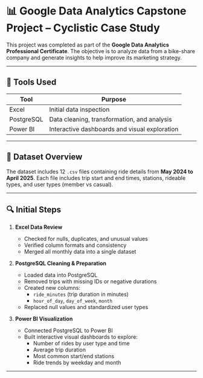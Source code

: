 # 📊 Google Data Analytics Capstone Project – Cyclistic Case Study

This project was completed as part of the **Google Data Analytics Professional Certificate**. The objective is to analyze data from a bike-share company and generate insights to help improve its marketing strategy.

---

## 🧰 Tools Used

| Tool           | Purpose                                      |
|----------------|----------------------------------------------|
| Excel          | Initial data inspection                      |
| PostgreSQL     | Data cleaning, transformation, and analysis  |
| Power BI       | Interactive dashboards and visual exploration|

---

## 📁 Dataset Overview

The dataset includes 12 `.csv` files containing ride details from **May 2024 to April 2025**. Each file includes trip start and end times, stations, rideable types, and user types (member vs casual).

---

## 🔍 Initial Steps

1. **Excel Data Review**
   - Checked for nulls, duplicates, and unusual values
   - Verified column formats and consistency
   - Merged all monthly data into a single dataset

2. **PostgreSQL Cleaning & Preparation**
   - Loaded data into PostgreSQL
   - Removed trips with missing IDs or negative durations
   - Created new columns:
     - `ride_minutes` (trip duration in minutes)
     - `hour_of_day`, `day_of_week`, `month`
   - Replaced null values and standardized user types

3. **Power BI Visualization**
   - Connected PostgreSQL to Power BI
   - Built interactive visual dashboards to explore:
     - Number of rides by user type and time
     - Average trip duration
     - Most common start/end stations
     - Ride trends by weekday and month

---


